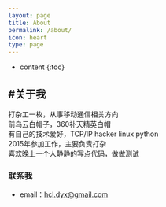 ```yaml
---
layout: page
title: About
permalink: /about/
icon: heart
type: page
---
```


* content
{:toc}

## #关于我

打杂工一枚，从事移动通信相关方向  
前乌云白帽子，360补天精英白帽  
有自己的技术爱好，TCP/IP hacker linux python  
2015年参加工作，主要负责打杂  
喜欢晚上一个人静静的写点代码，做做测试  

### 联系我

* email：hcl.dyx@gmail.com

